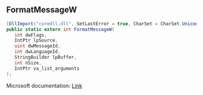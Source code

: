 ## FormatMessageW

```csharp
[DllImport("coredll.dll", SetLastError = true, CharSet = CharSet.Unicode)]
public static extern int FormatMessageW(
   int dwFlags,
   IntPtr lpSource,
   uint dwMessageId,
   int dwLanguageId,
   StringBuilder lpBuffer,
   int nSize,
   IntPtr va_list_arguments
);
```

Microsoft documentation: [Link](https://docs.microsoft.com/en-us/windows/win32/api/winbase/nf-winbase-formatmessagew)
